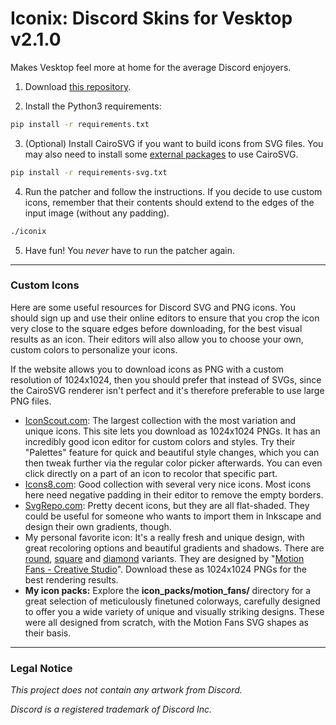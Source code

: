 # Iconix: Discord Skins for Vesktop v2.1.0

Makes Vesktop feel more at home for the average Discord enjoyers.


1. Download [this repository](https://github.com/Arcitec/iconix).

2. Install the Python3 requirements:

```sh
pip install -r requirements.txt
```

3. (Optional) Install CairoSVG if you want to build icons from SVG files. You may also need to install some [external packages](https://cairosvg.org/documentation/) to use CairoSVG.

```sh
pip install -r requirements-svg.txt
```

4. Run the patcher and follow the instructions. If you decide to use custom icons, remember that their contents should extend to the edges of the input image (without any padding).

```sh
./iconix
```

5. Have fun! You *never* have to run the patcher again.


---

### Custom Icons

Here are some useful resources for Discord SVG and PNG icons. You should sign up and use their online editors to ensure that you crop the icon very close to the square edges before downloading, for the best visual results as an icon. Their editors will also allow you to choose your own, custom colors to personalize your icons.

If the website allows you to download icons as PNG with a custom resolution of 1024x1024, then you should prefer that instead of SVGs, since the CairoSVG renderer isn't perfect and it's therefore preferable to use large PNG files.

- [IconScout.com](https://iconscout.com/icons/discord?price=free): The largest collection with the most variation and unique icons. This site lets you download as 1024x1024 PNGs. It has an incredibly good icon editor for custom colors and styles. Try their "Palettes" feature for quick and beautiful style changes, which you can then tweak further via the regular color picker afterwards. You can even click directly on a part of an icon to recolor that specific part.
- [Icons8.com](https://icons8.com/icons/set/discord): Good collection with several very nice icons. Most icons here need negative padding in their editor to remove the empty borders.
- [SvgRepo.com](https://www.svgrepo.com/vectors/discord/): Pretty decent icons, but they are all flat-shaded. They could be useful for someone who wants to import them in Inkscape and design their own gradients, though.
- My personal favorite icon: It's a really fresh and unique design, with great recoloring options and beautiful gradients and shadows. There are [round](https://iconscout.com/free-icon/discord-11306407), [square](https://iconscout.com/free-icon/discord-11306355) and [diamond](https://iconscout.com/free-icon/discord-11306594) variants. They are designed by "[Motion Fans - Creative Studio](https://iconscout.com/contributors/seba086)". Download these as 1024x1024 PNGs for the best rendering results.
- **My icon packs:** Explore the **icon_packs/motion_fans/** directory for a great selection of meticulously finetuned colorways, carefully designed to offer you a wide variety of unique and visually striking designs. These were all designed from scratch, with the Motion Fans SVG shapes as their basis.


---

### Legal Notice

*This project does not contain any artwork from Discord.*

*Discord is a registered trademark of Discord Inc.*
